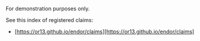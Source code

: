 For demonstration purposes only.

See this index of registered claims:

- [https://or13.github.io/endor/claims][https://or13.github.io/endor/claims]
